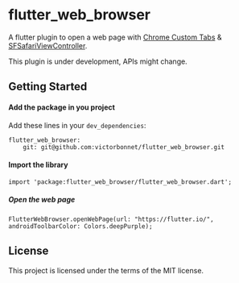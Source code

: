 # flutter_web_browser

A flutter plugin to open a web page with [Chrome Custom Tabs](https://developer.chrome.com/multidevice/android/customtabs) & [SFSafariViewController](https://developer.apple.com/documentation/safariservices/sfsafariviewcontroller).

This plugin is under development, APIs might change.

## Getting Started

#### Add the package in you project
Add these lines in your `dev_dependencies`:
```
flutter_web_browser:
    git: git@github.com:victorbonnet/flutter_web_browser.git
```


#### Import the library
```
import 'package:flutter_web_browser/flutter_web_browser.dart';
```

##### Open the web page
```
FlutterWebBrowser.openWebPage(url: "https://flutter.io/", androidToolbarColor: Colors.deepPurple);
```


## License
This project is licensed under the terms of the MIT license.